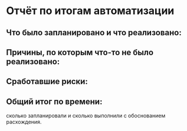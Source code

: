 # Отчёт по итогам автоматизации
## Что было запланировано и что реализовано:

## Причины, по которым что-то не было реализовано:

## Сработавшие риски:

## Общий итог по времени:

сколько запланировали и сколько выполнили с обоснованием расхождения.

